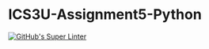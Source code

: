 # ICS3U-Assignment5-Python

[![GitHub's Super Linter](https://github.com/Huzaifa-Khalid-2/ICS3U-Assignment5-Python/workflows/GitHub's%20Super%20Linter/badge.svg)](https://github.com/Huzaifa-Khalid-2/ICS3U-Assignment5-Python/actions)
